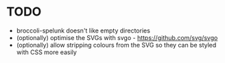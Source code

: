 # TODO

* broccoli-spelunk doesn't like empty directories
* (optionally) optimise the SVGs with svgo - https://github.com/svg/svgo
* (optionally) allow stripping colours from the SVG so they can be styled with CSS more easily